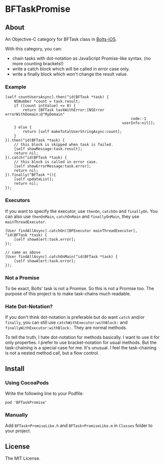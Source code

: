 BFTaskPromise
=============

## About

An Objective-C category for BFTask class in [Bolts-iOS](https://github.com/BoltsFramework/Bolts-iOS).

With this category, you can:

* chain tasks with dot-notation as JavaScript Promise-like syntax. (no more counting brackets!)
* write a catch block which will be called in error case only.
* write a finally block which won't change the result value.

### Example

```objc
[self countUsersAsync].then(^id(BFTask *task) {
    NSNumber *count = task.result;
    if ([count intValue] <= 0) {
        return [BFTask taskWithError:[NSError errorWithDomain:@"MyDomain"
                                                         code:-1
                                                     userInfo:nil]];
    } else {
        return [self makeTotalUserStringAsync:count];
    }
}).then(^id(BFTask *task) {
    // this block is skipped when task is failed.
    [self showMessage:task.result];
    return nil;
}).catch(^id(BFTask *task) {
    // this block is called in error case.
    [self showErrorMessage:task.error];
    return nil;
}).finally(^BFTask *(){
    [self updateList];
    return nil;
});
```

### Executors

If you want to specify the executor, use `thenOn`, `catchOn` and `finallyOn`.
You can also use `thenOnMain`, `catchOnMain` and `finallyOnMain`, they use `mainThreadExecutor`. 

```objc
[User findAllAsync].catchOn([BFExecutor mainThreadExecutor], ^id(BFTask *task) {
    [self showAlert:task.error];
});

// same as above
[User findAllAsync].catchOnMain(^id(BFTask *task) {
    [self showAlert:task.error];
});
```

### Not a Promise

To be exact, Bolts' task is not a Promise. So this is not a Promise too.
The purpose of this project is to make task-chains much readable.


### Hate Dot-Notation?

If you don't think dot-notation is preferable but do want `catch` and/or `finally`, you can still use `catchWithExecutor:withBlock:` and `finallyWithExecutor:withBlock:`. They are normal methods.

To tell the truth, I hate dot-notation for methods basically. I want to use it for only properties. I prefer to use bracket-notation for usual methods.
But the task-chaining is a special case for me. It's unusual. I feel the task-chaining is not a nested method call, but a flow control.


## Install

### Using CocoaPods

Write the following line to your Podfile:

```
pod 'BFTaskPromise'
```
### Manually

Add `BFTask+PromiseLike.h` and `BFTask+PromiseLike.m` in `Classes` folder to your project.


## License

The MIT License.
